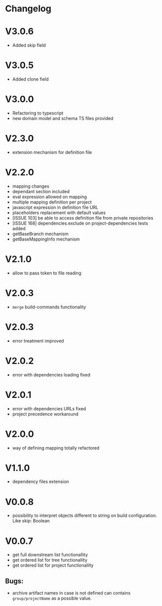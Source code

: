 # Changelog

# V3.0.6

- Added skip field

# V3.0.5

- Added clone field

# V3.0.0

- Refactoring to typescript
- new domain model and schema TS files provided

# V2.3.0

- extension mechanism for definition file

# V2.2.0

- mapping changes
- dependant section included
- eval expression allowed on mapping
- multiple mapping definition per project
- javascript expression in definition file URL
- placeholders replacement with default values
- [ISSUE 103] be able to access definition file from private repositories
- [ISSUE 168] dependencies.exclude on project-dependencies tests added
- getBaseBranch mechanism
- getBaseMappingInfo mechanism

# V2.1.0

- allow to pass token to file reading

# V2.0.3

- `merge` build-commands functionality

# V2.0.3

- error treatment improved

# V2.0.2

- error with dependencies loading fixed

# V2.0.1

- error with dependencies URLs fixed
- project precedence workaround

# V2.0.0

- way of defining mapping totally refactored

# V1.1.0

- dependency files extension

# V0.0.8

- possibility to interpret objects different to string on build configuration. Like skip: Boolean

# V0.0.7

- get full downstream list functionallity
- get ordered list for tree functionallity
- get ordered list for project functionallity

## Bugs:

- archive artifact names in case is not defined can contains `group/projectName` as a possible value.
